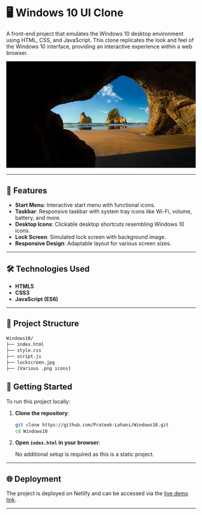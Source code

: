 # 🖥️ Windows 10 UI Clone

A front-end project that emulates the Windows 10 desktop environment using HTML, CSS, and JavaScript. This clone replicates the look and feel of the Windows 10 interface, providing an interactive experience within a web browser.

![Windows 10 UI Clone Screenshot](./lockscreen.jpg)

---

## 🚀 Features

- **Start Menu**: Interactive start menu with functional icons.
- **Taskbar**: Responsive taskbar with system tray icons like Wi-Fi, volume, battery, and more.
- **Desktop Icons**: Clickable desktop shortcuts resembling Windows 10 icons.
- **Lock Screen**: Simulated lock screen with background image.
- **Responsive Design**: Adaptable layout for various screen sizes.

---

## 🛠️ Technologies Used

- **HTML5**
- **CSS3**
- **JavaScript (ES6)**

---

## 📁 Project Structure

```
Windows10/
├── index.html
├── style.css
├── script.js
├── lockscreen.jpg
├── [Various .png icons]

```

## 🚀 Getting Started

To run this project locally:

1. **Clone the repository**:

   ```bash
   git clone https://github.com/Prateek-Lohani/Windows10.git
   cd Windows10
   ```

2. **Open `index.html` in your browser**:

   No additional setup is required as this is a static project.

---

## 🌐 Deployment

The project is deployed on Netlify and can be accessed via the [live demo link](https://windows10-clone.netlify.app/).

---

